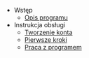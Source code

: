 - Wstęp
  - [Opis programu](/#start)
- Instrukcja obsługi
  - [Tworzenie konta](files/1-tworzenie_konta.md "dok.Infano.net | Tworzenie konta")
  - [Pierwsze kroki](files/2-pierwsze_kroki.md "dok.Infano.net | Pierwsze kroki")
  - [Praca z programem](files/3-praca_z_programem.md "dok.Infano.net | Praca z programem")
<!-- - [Changelog](changelog.md) -->
  


